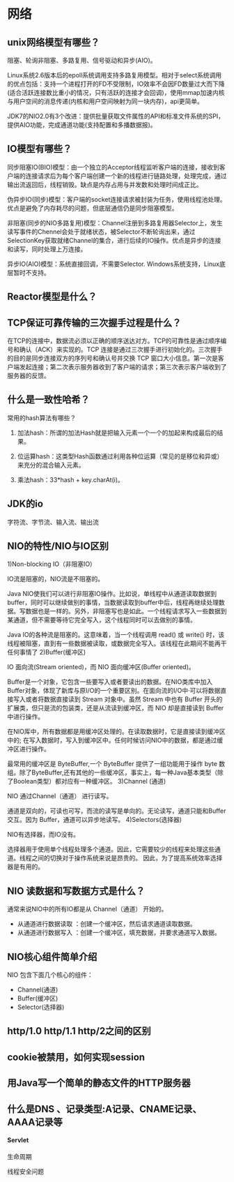 # 网络

## unix网络模型有哪些？
阻塞、轮询非阻塞、多路复用、信号驱动和异步(AIO)。

Linux系统2.6版本后的epoll系统调用支持多路复用模型。相对于select系统调用的优点包括：支持一个进程打开的FD不受限制，IO效率不会因FD数量过大而下降(适合活跃连接数比重小的情况，只有活跃的连接才会回调)，使用mmap加速内核与用户空间的消息传递(内核和用户空间映射为同一块内存)，api更简单。

JDK7的NIO2.0有3个改进：提供批量获取文件属性的API和标准文件系统的SPI，提供AIO功能，完成通道功能(支持配置和多播数据报)。

## IO模型有哪些？

同步阻塞IO(BIO)模型：由一个独立的Acceptor线程监听客户端的连接，接收到客户端的连接请求后为每个客户端创建一个新的线程进行链路处理，处理完成，通过输出流返回后，线程销毁。缺点是内存占用与并发数和处理时间成正比。

伪异步IO(同步)模型：客户端的socket连接请求被封装为任务，使用线程池处理。优点是避免了内存耗尽的问题，但底层通信仍是同步阻塞模型。

非阻塞(同步的NIO多路复用)模型：Channel注册到多路复用器Selector上，发生读写事件的Chennel会处于就绪状态，被Selector不断轮询出来，通过SelectionKey获取就绪Channel的集合，进行后续的IO操作。优点是异步的连接和读写，同时处理上万连接。

异步IO(AIO)模型：系统直接回调，不需要Selector. Windows系统支持，Linux底层暂时不支持。

## Reactor模型是什么？

## TCP保证可靠传输的三次握手过程是什么？

在TCP的连接中，数据流必须以正确的顺序送达对方。TCP的可靠性是通过顺序编号和确认（ACK）来实现的。TCP 连接是通过三次握手进行初始化的。三次握手的目的是同步连接双方的序列号和确认号并交换 TCP 窗口大小信息。第一次是客户端发起连接；第二次表示服务器收到了客户端的请求；第三次表示客户端收到了服务器的反馈。

## 什么是一致性哈希？

常用的hash算法有哪些？

1. 加法hash：所谓的加法Hash就是把输入元素一个一个的加起来构成最后的结果。

2. 位运算hash：这类型Hash函数通过利用各种位运算（常见的是移位和异或）来充分的混合输入元素。

3. 乘法hash：33*hash + key.charAt(i)。

## JDK的io

字符流、字节流、输入流、输出流

## NIO的特性/NIO与IO区别

1)Non-blocking IO（非阻塞IO）

IO流是阻塞的，NIO流是不阻塞的。

Java NIO使我们可以进行非阻塞IO操作。比如说，单线程中从通道读取数据到buffer，同时可以继续做别的事情，当数据读取到buffer中后，线程再继续处理数据。写数据也是一样的。另外，非阻塞写也是如此。一个线程请求写入一些数据到某通道，但不需要等待它完全写入，这个线程同时可以去做别的事情。

Java IO的各种流是阻塞的。这意味着，当一个线程调用 read() 或 write() 时，该线程被阻塞，直到有一些数据被读取，或数据完全写入。该线程在此期间不能再干任何事情了
2)Buffer(缓冲区)

IO 面向流(Stream oriented)，而 NIO 面向缓冲区(Buffer oriented)。

Buffer是一个对象，它包含一些要写入或者要读出的数据。在NIO类库中加入Buffer对象，体现了新库与原I/O的一个重要区别。在面向流的I/O中·可以将数据直接写入或者将数据直接读到 Stream 对象中。虽然 Stream 中也有 Buffer 开头的扩展类，但只是流的包装类，还是从流读到缓冲区，而 NIO 却是直接读到 Buffer 中进行操作。

在NIO厍中，所有数据都是用缓冲区处理的。在读取数据时，它是直接读到缓冲区中的; 在写入数据时，写入到缓冲区中。任何时候访问NIO中的数据，都是通过缓冲区进行操作。

最常用的缓冲区是 ByteBuffer,一个 ByteBuffer 提供了一组功能用于操作 byte 数组。除了ByteBuffer,还有其他的一些缓冲区，事实上，每一种Java基本类型（除了Boolean类型）都对应有一种缓冲区。
3)Channel (通道)

NIO 通过Channel（通道） 进行读写。

通道是双向的，可读也可写，而流的读写是单向的。无论读写，通道只能和Buffer交互。因为 Buffer，通道可以异步地读写。
4)Selectors(选择器)

NIO有选择器，而IO没有。

选择器用于使用单个线程处理多个通道。因此，它需要较少的线程来处理这些通道。线程之间的切换对于操作系统来说是昂贵的。 因此，为了提高系统效率选择器是有用的。

## NIO 读数据和写数据方式是什么？

通常来说NIO中的所有IO都是从 Channel（通道） 开始的。

- 从通道进行数据读取 ：创建一个缓冲区，然后请求通道读取数据。
- 从通道进行数据写入 ：创建一个缓冲区，填充数据，并要求通道写入数据。

## NIO核心组件简单介绍

NIO 包含下面几个核心的组件：

- Channel(通道)
- Buffer(缓冲区)
- Selector(选择器)

## http/1.0 http/1.1 http/2之间的区别

## cookie被禁用，如何实现session

## 用Java写一个简单的静态文件的HTTP服务器

## 什么是DNS 、记录类型:A记录、CNAME记录、AAAA记录等

#### Servlet

生命周期

线程安全问题

